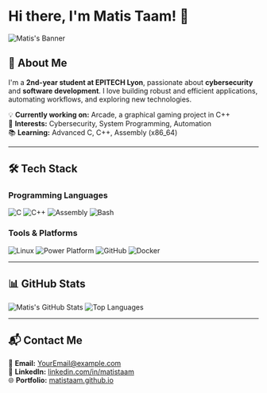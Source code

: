 # Hi there, I'm Matis Taam! 👋

![Matis's Banner](https://source.unsplash.com/1600x400/?technology,coding)

## 🚀 About Me

I'm a **2nd-year student at EPITECH Lyon**, passionate about **cybersecurity** and **software development**. I love building robust and efficient applications, automating workflows, and exploring new technologies.  

💡 **Currently working on:** Arcade, a graphical gaming project in C++  
🎯 **Interests:** Cybersecurity, System Programming, Automation  
📚 **Learning:** Advanced C, C++, Assembly (x86_64)  

---

## 🛠️ Tech Stack

### Programming Languages
![C](https://img.shields.io/badge/C-%2300599C.svg?style=flat&logo=c&logoColor=white)
![C++](https://img.shields.io/badge/C++-%2300599C.svg?style=flat&logo=c%2B%2B&logoColor=white)
![Assembly](https://img.shields.io/badge/Assembly-%23A8B9CC.svg?style=flat&logo=assembly&logoColor=white)
![Bash](https://img.shields.io/badge/Bash-%23121011.svg?style=flat&logo=gnu-bash&logoColor=white)

### Tools & Platforms
![Linux](https://img.shields.io/badge/Linux-%23FCC624.svg?style=flat&logo=linux&logoColor=black)
![Power Platform](https://img.shields.io/badge/Power%20Platform-%235F3CBA.svg?style=flat&logo=microsoft-powerapps&logoColor=white)
![GitHub](https://img.shields.io/badge/GitHub-%23181717.svg?style=flat&logo=github&logoColor=white)
![Docker](https://img.shields.io/badge/Docker-%230db7ed.svg?style=flat&logo=docker&logoColor=white)

---

## 📊 GitHub Stats

![Matis's GitHub Stats](https://github-readme-stats.vercel.app/api?username=matistaam&show_icons=true&theme=tokyonight)
![Top Languages](https://github-readme-stats.vercel.app/api/top-langs/?username=matistaam&layout=compact&theme=tokyonight)

---

## 📬 Contact Me

📧 **Email:** [YourEmail@example.com](mailto:YourEmail@example.com)  
💼 **LinkedIn:** [linkedin.com/in/matistaam](https://www.linkedin.com/in/matistaam/)  
🌐 **Portfolio:** [matistaam.github.io](https://matistaam.github.io/)
